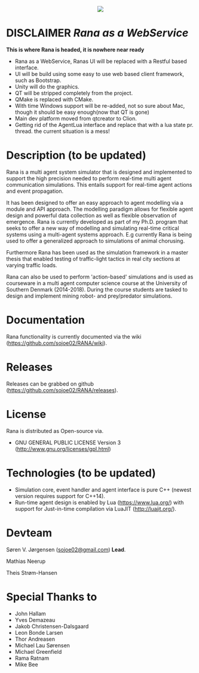 
<p align="center">
  <img src=https://raw.githubusercontent.com/sojoe02/RANA/master/images/ranalogo.png />
</p>

# DISCLAIMER *Rana as a WebService*

**This is where Rana is headed, it is nowhere near ready**

* Rana as a WebService, Ranas UI will be replaced with a Restful based interface.
* UI will be build using some easy to use web based client framework, such as Bootstrap.
* Unity will do the graphics.
* QT will be stripped completely from the project.
* QMake is replaced with CMake.
* With time Windows support will be re-added, not so sure about Mac, though it should be easy enough(now that QT is gone)
* Main dev platform moved from qtcreator to Clion.
* Getting rid of the AgentLua interface and replace that with a lua state pr. thread. the current situation is a mess!

# Description (to be updated)

Rana is a multi agent system simulator that is designed and implemented to support the high precision needed to perform real-time multi agent communication simulations. This entails support for real-time agent actions and event propagation.

It has been designed to offer an easy approach to agent modelling via a module and API approach. The modelling paradigm allows for flexible agent design and powerful data collection as well as flexible observation of emergence. Rana is currently developed as part of my Ph.D. program that seeks to offer a new way of modelling and simulating real-time critical systems using a multi-agent systems approach. E.g currently Rana is being used to offer a generalized approach to simulations of animal chorusing.

Furthermore Rana has been used as the simulation framework in a master thesis that enabled testing of traffic-light tactics in real city sections at varying traffic loads. 

Rana can also be used to perform 'action-based' simulations and is used as courseware in a multi agent computer science course at the University of Southern Denmark (2014-2018). During the course students are tasked to design and implement mining robot- and prey/predator simulations.


# Documentation

Rana functionality is currently documented via the wiki (https://github.com/sojoe02/RANA/wiki).

# Releases

Releases can be grabbed on github (https://github.com/sojoe02/RANA/releases).

# License

Rana is distributed as Open-source via.
* GNU GENERAL PUBLIC LICENSE Version 3 (http://www.gnu.org/licenses/gpl.html)

# Technologies (to be updated)

* Simulation core, event handler and agent interface is pure C++ (newest version requires support for C++14).
* Run-time agent design is enabled by Lua (https://www.lua.org/) with support for Just-in-time compilation via LuaJIT (http://luajit.org/).


# Devteam

 Søren V. Jørgensen (sojoe02@gmail.com) **Lead**.

 Mathias Neerup

 Theis Strøm-Hansen


# Special Thanks to

 * John Hallam
 * Yves Demazeau
 * Jakob Christensen-Dalsgaard
 * Leon Bonde Larsen
 * Thor Andreasen
 * Michael Lau Sørensen
 * Michael Greenfield
 * Rama Ratnam
 * Mike Bee

